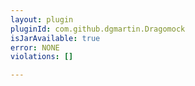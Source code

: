 ```yaml
---
layout: plugin
pluginId: com.github.dgmartin.Dragomock
isJarAvailable: true
error: NONE
violations: []

---
```

